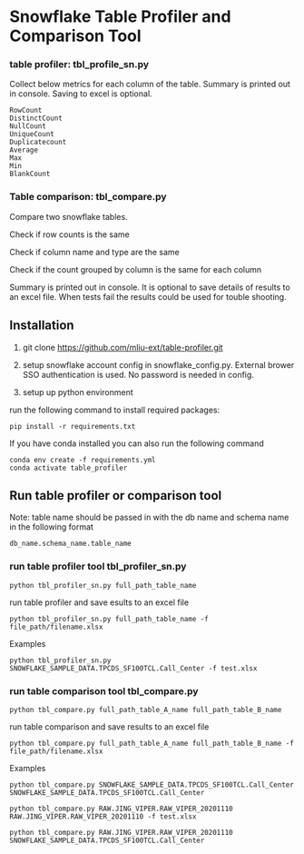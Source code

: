# Snowflake Table Profiler and Comparison Tool

### table profiler: tbl_profile_sn.py
Collect below metrics for each column of the table. Summary is printed out in console. Saving to excel is optional.
```
RowCount
DistinctCount
NullCount
UniqueCount
Duplicatecount
Average
Max
Min
BlankCount
```

### Table comparison: tbl_compare.py
Compare two snowflake tables.

Check if row counts is the same

Check if column name and type are the same

Check if the count grouped by column is the same for each column 

Summary is printed out in console. It is optional to save details of results to an excel file. When tests fail the results could be used for touble shooting. 

## Installation

1. git clone https://github.com/mliu-ext/table-profiler.git

2. setup snowflake account config in snowflake_config.py. External brower SSO authentication is used. No password is needed in config.

3. setup up python environment

run the following command to install required packages:

`pip install -r requirements.txt`

If you have conda installed you can also run the following command

```
conda env create -f requirements.yml
conda activate table_profiler
```

## Run table profiler or comparison tool

Note: table name should be passed in with the db name and schema name in the following format

`db_name.schema_name.table_name`

### run table profiler tool tbl_profiler_sn.py

`python tbl_profiler_sn.py full_path_table_name`

run table profiler and save esults to an excel file

`python tbl_profiler_sn.py full_path_table_name -f file_path/filename.xlsx`

Examples

`python tbl_profiler_sn.py SNOWFLAKE_SAMPLE_DATA.TPCDS_SF100TCL.Call_Center -f test.xlsx`

### run table comparison tool tbl_compare.py

`python tbl_compare.py full_path_table_A_name full_path_table_B_name`

run table comparison and save results to an excel file

`python tbl_compare.py full_path_table_A_name full_path_table_B_name -f file_path/filename.xlsx`


Examples

`python tbl_compare.py SNOWFLAKE_SAMPLE_DATA.TPCDS_SF100TCL.Call_Center SNOWFLAKE_SAMPLE_DATA.TPCDS_SF100TCL.Call_Center`

`python tbl_compare.py RAW.JING_VIPER.RAW_VIPER_20201110 RAW.JING_VIPER.RAW_VIPER_20201110 -f test.xlsx`

`python tbl_compare.py RAW.JING_VIPER.RAW_VIPER_20201110 SNOWFLAKE_SAMPLE_DATA.TPCDS_SF100TCL.Call_Center`

